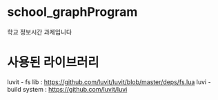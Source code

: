# school_graphProgram
학교 정보시간 과제입니다



# 사용된 라이브러리
luvit - fs lib : https://github.com/luvit/luvit/blob/master/deps/fs.lua
luvi - build system : https://github.com/luvit/luvi
